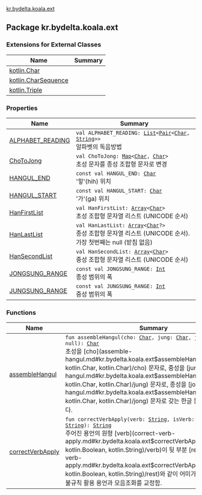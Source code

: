 [kr.bydelta.koala.ext](./index.md)

## Package kr.bydelta.koala.ext

### Extensions for External Classes

| Name | Summary |
|---|---|
| [kotlin.Char](kotlin.-char/index.md) |  |
| [kotlin.CharSequence](kotlin.-char-sequence/index.md) |  |
| [kotlin.Triple](kotlin.-triple/index.md) |  |

### Properties

| Name | Summary |
|---|---|
| [ALPHABET_READING](-a-l-p-h-a-b-e-t_-r-e-a-d-i-n-g.md) | `val ALPHABET_READING: `[`List`](https://kotlinlang.org/api/latest/jvm/stdlib/kotlin.collections/-list/index.html)`<`[`Pair`](https://kotlinlang.org/api/latest/jvm/stdlib/kotlin/-pair/index.html)`<`[`Char`](https://kotlinlang.org/api/latest/jvm/stdlib/kotlin/-char/index.html)`, `[`String`](https://kotlinlang.org/api/latest/jvm/stdlib/kotlin/-string/index.html)`>>`<br>알파벳의 독음방법 |
| [ChoToJong](-cho-to-jong.md) | `val ChoToJong: `[`Map`](https://kotlinlang.org/api/latest/jvm/stdlib/kotlin.collections/-map/index.html)`<`[`Char`](https://kotlinlang.org/api/latest/jvm/stdlib/kotlin/-char/index.html)`, `[`Char`](https://kotlinlang.org/api/latest/jvm/stdlib/kotlin/-char/index.html)`>`<br>초성 문자를 종성 조합형 문자로 변경 |
| [HANGUL_END](-h-a-n-g-u-l_-e-n-d.md) | `const val HANGUL_END: `[`Char`](https://kotlinlang.org/api/latest/jvm/stdlib/kotlin/-char/index.html)<br>'힣'(hih) 위치 |
| [HANGUL_START](-h-a-n-g-u-l_-s-t-a-r-t.md) | `const val HANGUL_START: `[`Char`](https://kotlinlang.org/api/latest/jvm/stdlib/kotlin/-char/index.html)<br>'가'(ga) 위치 |
| [HanFirstList](-han-first-list.md) | `val HanFirstList: `[`Array`](https://kotlinlang.org/api/latest/jvm/stdlib/kotlin/-array/index.html)`<`[`Char`](https://kotlinlang.org/api/latest/jvm/stdlib/kotlin/-char/index.html)`>`<br>초성 조합형 문자열 리스트 (UNICODE 순서) |
| [HanLastList](-han-last-list.md) | `val HanLastList: `[`Array`](https://kotlinlang.org/api/latest/jvm/stdlib/kotlin/-array/index.html)`<`[`Char`](https://kotlinlang.org/api/latest/jvm/stdlib/kotlin/-char/index.html)`?>`<br>종성 조합형 문자열 리스트 (UNICODE 순서). 가장 첫번째는 null (받침 없음) |
| [HanSecondList](-han-second-list.md) | `val HanSecondList: `[`Array`](https://kotlinlang.org/api/latest/jvm/stdlib/kotlin/-array/index.html)`<`[`Char`](https://kotlinlang.org/api/latest/jvm/stdlib/kotlin/-char/index.html)`>`<br>중성 조합형 문자열 리스트 (UNICODE 순서) |
| [JONGSUNG_RANGE](-j-o-n-g-s-u-n-g_-r-a-n-g-e.md) | `const val JONGSUNG_RANGE: `[`Int`](https://kotlinlang.org/api/latest/jvm/stdlib/kotlin/-int/index.html)<br>종성 범위의 폭 |
| [JUNGSUNG_RANGE](-j-u-n-g-s-u-n-g_-r-a-n-g-e.md) | `const val JUNGSUNG_RANGE: `[`Int`](https://kotlinlang.org/api/latest/jvm/stdlib/kotlin/-int/index.html)<br>중성 범위의 폭 |

### Functions

| Name | Summary |
|---|---|
| [assembleHangul](assemble-hangul.md) | `fun assembleHangul(cho: `[`Char`](https://kotlinlang.org/api/latest/jvm/stdlib/kotlin/-char/index.html)`, jung: `[`Char`](https://kotlinlang.org/api/latest/jvm/stdlib/kotlin/-char/index.html)`, jong: `[`Char`](https://kotlinlang.org/api/latest/jvm/stdlib/kotlin/-char/index.html)`? = null): `[`Char`](https://kotlinlang.org/api/latest/jvm/stdlib/kotlin/-char/index.html)<br>초성을 [cho](assemble-hangul.md#kr.bydelta.koala.ext$assembleHangul(kotlin.Char, kotlin.Char, kotlin.Char)/cho) 문자로, 중성을 [jung](assemble-hangul.md#kr.bydelta.koala.ext$assembleHangul(kotlin.Char, kotlin.Char, kotlin.Char)/jung) 문자로, 종성을 [jong](assemble-hangul.md#kr.bydelta.koala.ext$assembleHangul(kotlin.Char, kotlin.Char, kotlin.Char)/jong) 문자로 갖는 한글 문자를 재구성합니다. |
| [correctVerbApply](correct-verb-apply.md) | `fun correctVerbApply(verb: `[`String`](https://kotlinlang.org/api/latest/jvm/stdlib/kotlin/-string/index.html)`, isVerb: `[`Boolean`](https://kotlinlang.org/api/latest/jvm/stdlib/kotlin/-boolean/index.html)`, rest: `[`String`](https://kotlinlang.org/api/latest/jvm/stdlib/kotlin/-string/index.html)`): `[`String`](https://kotlinlang.org/api/latest/jvm/stdlib/kotlin/-string/index.html)<br>주어진 용언의 원형 [verb](correct-verb-apply.md#kr.bydelta.koala.ext$correctVerbApply(kotlin.String, kotlin.Boolean, kotlin.String)/verb)이 뒷 부분 [rest](correct-verb-apply.md#kr.bydelta.koala.ext$correctVerbApply(kotlin.String, kotlin.Boolean, kotlin.String)/rest)와 같이 어미가 붙어 활용될 때, 불규칙 활용 용언과 모음조화를 교정함. |
